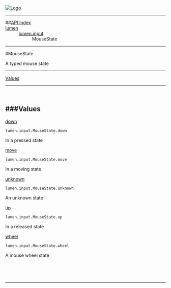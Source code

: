 
[![Logo](../../../images/logo.png)](../../../index.html)

---


##[API Index](../../../api/index.html#lumen.input)   
[lumen](../)     
&emsp;&emsp;&emsp;[lumen.input](./)   
&emsp;&emsp;&emsp;&emsp;&emsp;&emsp;MouseState

---

#MouseState

A typed mouse state

---


[Values](#Values)   


---

&nbsp;   

<a class="lift" name="Values" ></a>
###Values   
---
<a class="lift" name="down" href="#down">down</a>



`lumen.input.MouseState.down`

<span class="small_desc_flat"> In a pressed state </span>   

<a class="lift" name="move" href="#move">move</a>



`lumen.input.MouseState.move`

<span class="small_desc_flat"> In a moving state </span>   

<a class="lift" name="unknown" href="#unknown">unknown</a>



`lumen.input.MouseState.unknown`

<span class="small_desc_flat"> An unknown state </span>   

<a class="lift" name="up" href="#up">up</a>



`lumen.input.MouseState.up`

<span class="small_desc_flat"> In a released state </span>   

<a class="lift" name="wheel" href="#wheel">wheel</a>



`lumen.input.MouseState.wheel`

<span class="small_desc_flat"> A mouse wheel state </span>   

&nbsp;   



&nbsp;
&nbsp;
&nbsp;

---  


&nbsp;   
&nbsp;   